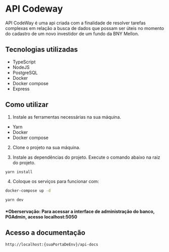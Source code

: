 # API Codeway
API CodeWay é uma api criada com a finalidade de resolver tarefas complexas em relação a busca de dados que possam ser úteis no momento do cadastro de um novo investidor de um fundo da BNY Mellon.

## Tecnologias utilizadas
- TypeScript
- NodeJS
- PostgreSQL
- Docker
- Docker compose
- Express

## Como utilizar
1. Instale as ferramentas necessárias na sua máquina.
- Yarn
- Docker
- Docker compose

2. Clone o projeto na sua máquina.

3. Instale as dependências do projeto. Execute o comando abaixo na raiz do projeto.
```cmd
yarn install
```

4. Coloque os serviços para funcionar com:
```cmd
docker-compose up -d
```
```cmd
yarn dev
```

#### *Oberservação: Para acessar a interface de administração do banco, PGAdmin, acesso localhost:5050 

## Acesso a documentação
```
http://localhost:{suaPortaDeEnv}/api-docs
```
